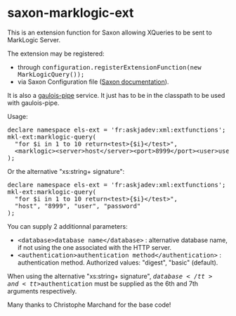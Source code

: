 # saxon-marklogic-ext

This is an extension function for Saxon allowing XQueries to be sent to MarkLogic Server.


The extension may be registered:
* through <tt>configuration.registerExtensionFunction(new MarkLogicQuery());</tt>
* via Saxon Configuration file (<a href=http://www.saxonica.com/documentation9.7/index.html#!configuration/configuration-file>Saxon documentation</a>).


It is also a <a href=https://github.com/cmarchand/gaulois-pipe>gaulois-pipe</a> service. It just has to be in the classpath to be used with gaulois-pipe.


Usage:

<pre>declare namespace els-ext = 'fr:askjadev:xml:extfunctions';
mkl-ext:marklogic-query(
  "for $i in 1 to 10 return&lt;test&gt;{$i}&lt;/test&gt;",
  &lt;marklogic&gt;&lt;server&gt;host&lt;/server&gt;&lt;port&gt;8999&lt;/port&gt;&lt;user&gt;user&lt;/user&gt;&lt;password&gt;password&lt;/password&gt;&lt;/marklogic&gt;
);</pre>


Or the alternative "xs:string+ signature":
<pre>declare namespace els-ext = 'fr:askjadev:xml:extfunctions';
mkl-ext:marklogic-query(
  "for $i in 1 to 10 return&lt;test&gt;{$i}&lt;/test&gt;",
  "host", "8999", "user", "password"
);</pre>


You can supply 2 additionnal parameters:

- <tt>&lt;database&gt;database name&lt;/database&gt;</tt> : alternative database name, if not using the one associated with the HTTP server.
- <tt>&lt;authentication&gt;authentication method&lt;/authentication&gt;</tt> : authentication method. Authorized values: "digest", "basic" (default).

When using the alternative "xs:string+ signature", <tt>$database</tt> and <tt>$authentication</tt> must be supplied as the 6th and 7th arguments respectively.


Many thanks to Christophe Marchand for the base code!
